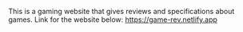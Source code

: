 This is a gaming website that gives reviews and specifications about games.
Link for the website below:
https://game-rev.netlify.app

